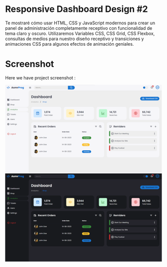 # Responsive Dashboard Design #2
Te mostraré cómo usar HTML, CSS y JavaScript modernos para crear un panel de administración completamente receptivo con funcionalidad de tema claro y oscuro. Utilizaremos Variables CSS, CSS Grid, CSS Flexbox, consultas de medios para nuestro diseño receptivo y transiciones y animaciones CSS para algunos efectos de animación geniales.

# Screenshot
Here we have project screenshot :

![screenshot1](screenshot1.png)
![screenshot2](screenshot2.png)
